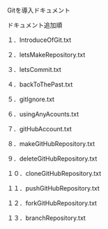 Gitを導入ドキュメント

ドキュメント追加順

１．IntroduceOfGit.txt

２．letsMakeRepository.txt

３．letsCommit.txt

４．backToThePast.txt

５．gitIgnore.txt

６．usingAnyAcounts.txt

７．gitHubAccount.txt

８．makeGitHubRepository.txt

９．deleteGitHubRepository.txt

１０．cloneGitHubRepository.txt

１１．pushGitHubRepository.txt

１２．forkGitHubRepository.txt

１３．branchRepository.txt


